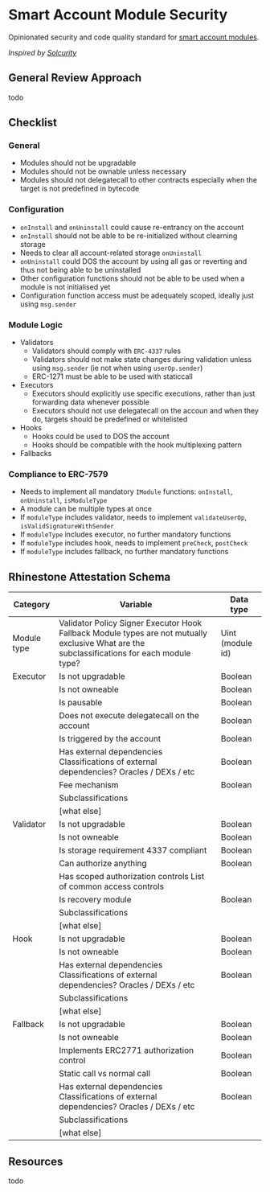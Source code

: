 # Smart Account Module Security

Opinionated security and code quality standard for [smart account modules](https://blog.rhinestone.wtf/wtf-is-modular-account-abstraction-7f1621604812).

_Inspired by [Solcurity](https://github.com/transmissions11/solcurity)_

## General Review Approach

todo

## Checklist

### General

- Modules should not be upgradable
- Modules should not be ownable unless necessary
- Modules should not delegatecall to other contracts especially when the target is not predefined in bytecode

### Configuration

- `onInstall` and `onUninstall` could cause re-entrancy on the account
- `onInstall` should not be able to be re-initialized without clearning storage
- Needs to clear all account-related storage `onUninstall`
- `onUninstall` could DOS the account by using all gas or reverting and thus not being able to be uninstalled
- Other configuration functions should not be able to be used when a module is not initialised yet
- Configuration function access must be adequately scoped, ideally just using `msg.sender`

### Module Logic

- Validators
  - Validators should comply with `ERC-4337` rules
  - Validators should not make state changes during validation unless using `msg.sender` (ie not when using `userOp.sender`)
  - ERC-1271 must be able to be used with staticcall
- Executors
  - Executors should explicitly use specific executions, rather than just forwarding data whenever possible
  - Executors should not use delegatecall on the accoun and when they do, targets should be predefined or whitelisted
- Hooks
  - Hooks could be used to DOS the account
  - Hooks should be compatible with the hook multiplexing pattern
- Fallbacks

### Compliance to ERC-7579

- Needs to implement all mandatory `IModule` functions: `onInstall`, `onUninstall`, `isModuleType`
- A module can be multiple types at once
- If `moduleType` includes validator, needs to implement `validateUserOp`, `isValidSignatureWithSender`
- If `moduleType` includes executor, no further mandatory functions
- If `moduleType` includes hook, needs to implement `preCheck`, `postCheck`
- If `moduleType` includes fallback, no further mandatory functions

## Rhinestone Attestation Schema

| Category    | Variable                                                                                                                                     | Data type        |
| ----------- | -------------------------------------------------------------------------------------------------------------------------------------------- | ---------------- |
| Module type | Validator Policy Signer Executor Hook Fallback Module types are not mutually exclusive What are the subclassifications for each module type? | Uint (module id) |
| Executor    | Is not upgradable                                                                                                                            | Boolean          |
|             | Is not owneable                                                                                                                              | Boolean          |
|             | Is pausable                                                                                                                                  | Boolean          |
|             | Does not execute delegatecall on the account                                                                                                 | Boolean          |
|             | Is triggered by the account                                                                                                                  | Boolean          |
|             | Has external dependencies Classifications of external dependencies? Oracles / DEXs / etc                                                     | Boolean          |
|             | Fee mechanism                                                                                                                                | Boolean          |
|             | Subclassifications                                                                                                                           |                  |
|             | [what else]                                                                                                                                  |                  |
| Validator   | Is not upgradable                                                                                                                            | Boolean          |
|             | Is not owneable                                                                                                                              | Boolean          |
|             | Is storage requirement 4337 compliant                                                                                                        | Boolean          |
|             | Can authorize anything                                                                                                                       | Boolean          |
|             | Has scoped authorization controls List of common access controls                                                                             |                  |
|             | Is recovery module                                                                                                                           | Boolean          |
|             | Subclassifications                                                                                                                           |                  |
|             | [what else]                                                                                                                                  |                  |
| Hook        | Is not upgradable                                                                                                                            | Boolean          |
|             | Is not owneable                                                                                                                              | Boolean          |
|             | Has external dependencies Classifications of external dependencies? Oracles / DEXs / etc                                                     | Boolean          |
|             | Subclassifications                                                                                                                           |                  |
|             | [what else]                                                                                                                                  |                  |
| Fallback    | Is not upgradable                                                                                                                            | Boolean          |
|             | Is not owneable                                                                                                                              | Boolean          |
|             | Implements ERC2771 authorization control                                                                                                     | Boolean          |
|             | Static call vs normal call                                                                                                                   | Boolean          |
|             | Has external dependencies Classifications of external dependencies? Oracles / DEXs / etc                                                     | Boolean          |
|             | Subclassifications                                                                                                                           |                  |
|             | [what else]                                                                                                                                  |                  |

## Resources

todo
